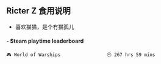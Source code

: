 ## Ricter Z 食用说明
- 喜欢猫猫，是个冇猫孤儿

<!-- steam-box start -->
#### - Steam playtime leaderboard
```text
🎮 World of Warships                 🕘 267 hrs 59 mins
```
<!-- Powered by https://github.com/YouEclipse/steam-box . -->
<!-- steam-box end -->

